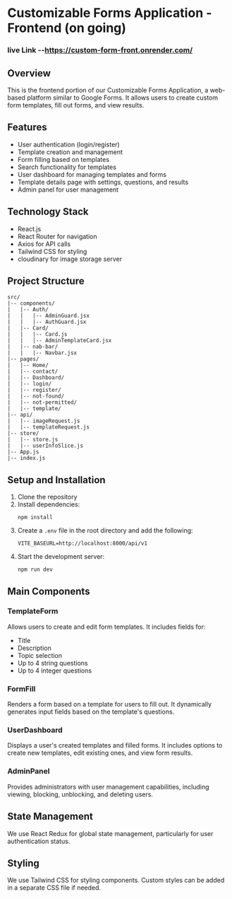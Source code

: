 # Customizable Forms Application - Frontend (on going)

### live Link --https://custom-form-front.onrender.com/

## Overview

This is the frontend portion of our Customizable Forms Application, a web-based platform similar to Google Forms. It allows users to create custom form templates, fill out forms, and view results.

## Features

- User authentication (login/register)
- Template creation and management
- Form filling based on templates
- Search functionality for templates
- User dashboard for managing templates and forms
- Template details page with settings, questions, and results
- Admin panel for user management

## Technology Stack

- React.js
- React Router for navigation
- Axios for API calls
- Tailwind CSS for styling
- cloudinary for image storage server

## Project Structure

```
src/
|-- components/
|   |-- Auth/
|   |   |-- AdminGuard.jsx
|   |   |-- AuthGuard.jsx
|   |-- Card/
|   |   |-- Card.js
|   |   |-- AdminTemplateCard.jsx
|   |-- nab-bar/
|   |   |-- Navbar.jsx
|-- pages/
|   |-- Home/
|   |-- contact/
|   |-- Dashboard/
|   |-- login/
|   |-- register/
|   |-- not-found/
|   |-- not-permitted/
|   |-- template/
|-- api/
|   |-- imageRequest.js
|   |-- templateRequest.js
|-- store/
|   |-- store.js
|   |-- userInfoSlice.js
|-- App.js
|-- index.js
```

## Setup and Installation

1. Clone the repository
2. Install dependencies:
   ```
   npm install
   ```
3. Create a `.env` file in the root directory and add the following:
   ```
   VITE_BASEURL=http://localhost:8000/api/v1
   ```
4. Start the development server:
   ```
   npm run dev
   ```

## Main Components

### TemplateForm

Allows users to create and edit form templates. It includes fields for:

- Title
- Description
- Topic selection
- Up to 4 string questions
- Up to 4 integer questions

### FormFill

Renders a form based on a template for users to fill out. It dynamically generates input fields based on the template's questions.

### UserDashboard

Displays a user's created templates and filled forms. It includes options to create new templates, edit existing ones, and view form results.

### AdminPanel

Provides administrators with user management capabilities, including viewing, blocking, unblocking, and deleting users.

## State Management

We use React Redux for global state management, particularly for user authentication status.

## Styling

We use Tailwind CSS for styling components. Custom styles can be added in a separate CSS file if needed.

